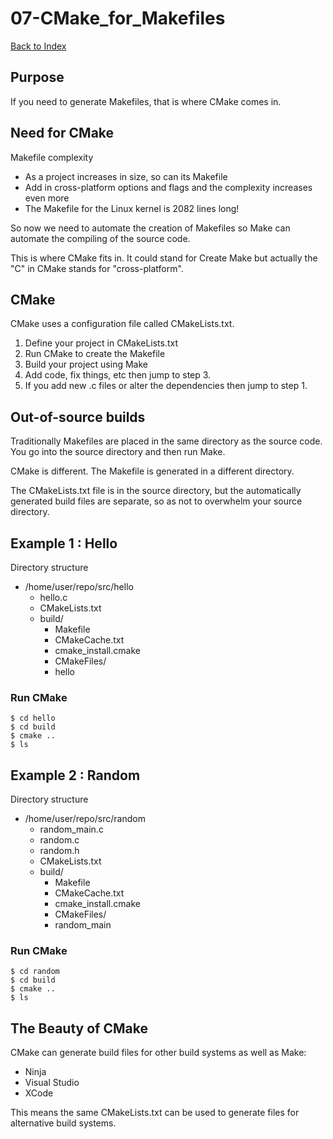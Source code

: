 # 07-CMake_for_Makefiles

[Back to Index](../README.md)

## Purpose

If you need to generate Makefiles, that is where CMake comes in.

## Need for CMake

Makefile complexity

- As a project increases in size, so can its Makefile
- Add in cross-platform options and flags and the complexity increases even more
- The Makefile for the Linux kernel is 2082 lines long!

So now we need to automate the creation of Makefiles
so Make can automate the compiling of the source code.

This is where CMake fits in. It could stand for 
Create Make but actually the "C" in CMake stands for 
"cross-platform".

## CMake

CMake uses a configuration file called CMakeLists.txt.

1. Define your project in CMakeLists.txt
2. Run CMake to create the Makefile
3. Build your project using Make
4. Add code, fix things, etc then jump to step 3.
5. If you add new .c files or alter the dependencies then jump to step 1.

## Out-of-source builds

Traditionally Makefiles are placed in the same directory as the source code.
You go into the source directory and then run Make. 

CMake is different. The Makefile is generated
in a different directory.

The CMakeLists.txt file is in the source directory, but the automatically 
generated build files are separate, so as not to
overwhelm your source directory.


## Example 1 : Hello

Directory structure

- /home/user/repo/src/hello
  - hello.c
  - CMakeLists.txt
  - build/
    - Makefile
    - CMakeCache.txt
    - cmake_install.cmake
    - CMakeFiles/
    - hello

### Run CMake

    $ cd hello
    $ cd build
    $ cmake ..
    $ ls

## Example 2 : Random

Directory structure

- /home/user/repo/src/random
  - random_main.c
  - random.c
  - random.h
  - CMakeLists.txt
  - build/
    - Makefile
    - CMakeCache.txt
    - cmake_install.cmake
    - CMakeFiles/
    - random_main

### Run CMake

    $ cd random
    $ cd build
    $ cmake ..
    $ ls

## The Beauty of CMake 

CMake can generate build files for other build systems as well as Make:

- Ninja
- Visual Studio
- XCode

This means the same CMakeLists.txt can be used to generate
files for alternative build systems.




